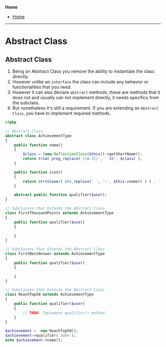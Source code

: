 **Home**
- [Home](../index.md)
---

# Abstract Class


## Abstract Class
1. Being an Abstract Class you remove the ability to instantiate the class directly.
2. However unlike an `interface` the class can include any behavior or functionalities that you need.
3. However it can also declare `abstract` methods, these are methods that it does not and usually can not implement directly, it needs specifics from the subclass.
4. But nonetheless it's still a requirement. If you are extending an `Abstract Class`, you have to implement required methods.

```php
<?php

// Abstract Class
abstract class AchievementType
{
    public function name()
    {
        $class = (new ReflectionClass($this))->getShortName();
        return trim( preg_replace('/[A-Z]/', ' $0', $class) );
    }

    public function icon()
    {
        return strtolower( str_replace(' ', '-', $this->name() ) ) . '.png';
    }

    abstract public function qualifier($user);
}

// Subclasses that Extends the Abstract Class
class FirstThousandPoints extends AchievementType
{
    public function qualifier($user)
    {

    }
}

// Subclasses that Extends the Abstract Class
class FirstBestAnswer extends AchievementType
{
    public function qualifier($user)
    {

    }
}

// Subclasses that Extends the Abstract Class
class ReachTop50 extends AchievementType
{
    public function qualifier($user)
    {
        // TODO: Implement qualifier() method.
    }
}

$achievement =  new ReachTop50();
$achievement->qualifier('John');
echo $achievement->name();
```